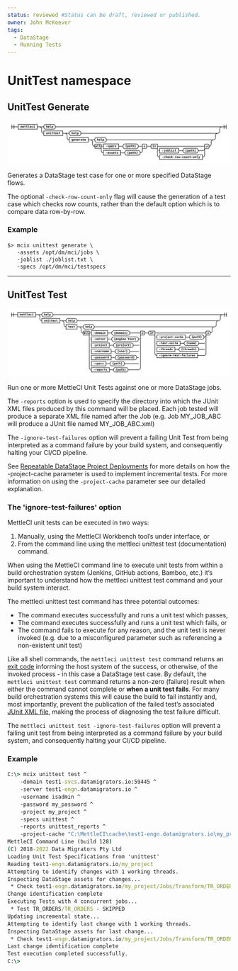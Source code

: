 ```yaml
---
status: reviewed #Status can be draft, reviewed or published. 
owner: John McKeever
tags:
  - DataStage
  - Running Tests
---
```

# UnitTest namespace

## UnitTest Generate

![unittest generate syntax](../railroads/svgs/unittest-generate.svg "unittest generate syntax")

Generates a DataStage test case for one or more specified DataStage flows.

The optional `-check-row-count-only` flag will cause the generation of a test case which checks row counts, rather than the default option which is to compare data row-by-row.

### Example

```shell
$> mcix unittest generate \
   -assets /opt/dm/mci/jobs \
   -joblist ./joblist.txt \
   -specs /opt/dm/mci/testspecs
```

---

## UnitTest Test

![unittest test syntax](../railroads/svgs/unittest-test.svg "unittest test syntax")


Run one or more MettleCI Unit Tests against one or more DataStage jobs.

The `-reports` option is used to specify the directory into which the JUnit XML files produced by this command will be placed.  Each job tested will produce a separate XML file named after the Job (e.g. Job MY_JOB_ABC will produce a JUnit file named  MY_JOB_ABC.xml)

The `-ignore-test-failures` option will prevent a failing Unit Test from being interpreted as a command failure by your build system, and consequently halting your CI/CD pipeline. 

See [Repeatable DataStage Project Deployments]() for more details on how the -project-cache parameter is used to implement incremental tests. For more information on using the `-project-cache` parameter see our detailed explanation.


### The 'ignore-test-failures' option

MettleCI unit tests can be executed in two ways: 

1. Manually, using the MettleCI Workbench tool’s under interface, or
2. From the command line using the mettleci unittest test (documentation) command.

When using the MettleCI command line to execute unit tests from within a build orchestration system (Jenkins, GitHub actions, Bamboo, etc.) it’s important to understand how the mettleci unittest test command and your build system interact.

The  mettleci unittest test command has three potential outcomes:

* The command executes successfully and runs a unit test which passes,
* The command executes successfully and runs a unit test which fails, or
* The command fails to execute for any reason, and the unit test is never invoked (e.g. due to a misconfigured parameter such as referencing a non-existent unit test)

Like all shell commands, the `mettleci unittest test` command returns an [exit code](https://en.wikipedia.org/wiki/Exit_status) informing the host system of the success, or otherwise, of the invoked process - in this case a DataStage test case. By default, the `mettleci unittest test` command returns a non-zero (failure) result when either the command cannot complete or **when a unit test fails**. For many build orchestration systems this will cause the build to fail instantly and, most importantly, prevent the publication of the failed test’s associated [JUnit XML file](https://junit.org), making the process of diagnosing the test failure difficult.

The `mettleci unittest test -ignore-test-failures` option will prevent a failing unit test from being interpreted as a command failure by your build system, and consequently halting your CI/CD pipeline.


### Example

```bat
C:\> mcix unittest test ^
    -domain test1-svcs.datamigrators.io:59445 ^
    -server test1-engn.datamigrators.io ^
    -username isadmin ^
    -password my_password ^
    -project my_project ^
    -specs unittest ^
    -reports unittest_reports ^
    -project-cache "C:\MettleCI\cache\test1-engn.datamigrators.io\my_project"
MettleCI Command Line (build 128)
(C) 2018-2022 Data Migrators Pty Ltd
Loading Unit Test Specifications from 'unittest'
Reading test1-engn.datamigrators.io/my_project
Attempting to identify changes with 1 working threads.
Inspecting DataStage assets for changes...
 * Check test1-engn.datamigrators.io/my_project/Jobs/Transform/TR_ORDERS.pjb - COMPLETED
Change identification complete
Executing Tests with 4 concurrent jobs...
 * Test TR_ORDERS/TR_ORDERS - SKIPPED
Updating incremental state...
Attempting to identify last change with 1 working threads.
Inspecting DataStage assets for last change...
 * Check test1-engn.datamigrators.io/my_project/Jobs/Transform/TR_ORDERS.pjb - COMPLETED
Last change identification complete
Test execution completed successfully.
C:\>
```
